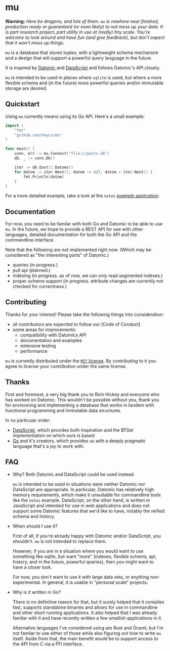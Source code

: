 # mu

**Warning:** *Here be dragons, and lots of them.  `mu` is nowhere near
finished, production ready or guaranteed (or even likely) to not mess
up your data.  It is part research project, part utility in use at
(really) tiny scale.  You're welcome to look around and have fun (and
give feedback), but don't expect that it won't mess up things.*

`mu` is a database that stores tuples, with a lightweight schema mechanism
and a design that will support a powerful query language in the future.

It is inspired by [Datomic][] and [DataScript][] and follows Datomic's
API closely.

[Datomic]: http://datomic.com
[DataScript]: https://github.com/tonsky/datascript

`mu` is intended to be used in places where `sqlite` is used, but where a
more flexible schema and (in the future) more powerful queries and/or immutable
storage are desired.

## Quickstart

Using `mu` currently means using its Go API.  Here's a small example:

```go
import (
    "fmt"
    "github.com/heyLu/mu"
)

func main() {
    conn, err := mu.Connect("file://posts.db")
    db, _ := conn.Db()

    iter := db.Eavt().Datoms()
    for datom := iter.Next(); datom != nil; datom = iter.Next() {
        fmt.Println(datom)
    }
}
```

For a more detailed example, take a look at the `notes`
[example application](./cmd/notes/notes.go).

## Documentation

For now, you need to be familar with both Go and Datomic to be able to use
`mu`.  In the future, we hope to provide a REST API for use with other
languages, detailed documentation for both the Go API and the commandline
interface.

Note that the following are *not* implemented right now.  (Which may be
considered as "the interesting parts" of Datomic.)

- queries (in progress.)
- pull api (planned.)
- indexing (in progress.  as of now, we can only read segmented indexes.)
- proper schema support (in progress.  attribute changes are currently
    not checked for correctness.)

## Contributing

Thanks for your interest!  Please take the following things into consideration:

- all contributors are expected to follow our [Code of Conduct]
- some areas for improvements:
    - compatibility with Datomics API
    - documentation and examples
    - extensive testing
    - performance

`mu` is currently distributed under the [`MIT` license](./LICENSE).  By
contributing to it you agree to license your contribution under the same
license.

## Thanks

First and foremost, a very big thank you to Rich Hickey and everyone who
has worked on Datomic.  This wouldn't be possible without you, thank you
for envisioning and implementing a database that works in tandem with
functional programming and immutable data structures.

In no particular order:

- [DataScript](https://github.com/tonsky/datascript), which provides both
    inspiration and the BTSet implementation on which ours is based
- [Go](https://golang.org) and it's creators, which provides us with a
    deeply pragmatic language that's a joy to work with.

## FAQ

- Why?  Both Datomic and DataScript could be used instead.

    `mu` is intended to be used in situations were neither Datomic nor
    DataScript are appropriate.  In particular, Datomic has relatively
    high memory requirements, which make it unsuitable for commandline
    tools like the `notes` example.  DataScript, on the other hand, is
    written in JavaScript and intended for use in web applications and
    does not support some Datomic features that we'd like to have, notably
    the reified schema and history.
- When should I use it?

    First of all, if you're already happy with Datomic and/or DataScript,
    you shouldn't.  `mu` is not intended to replace them.

    However, if you are in a situation where you would want to use
    something like sqlite, but want "more" (indexes, flexible schema,
    api, history, and in the future, powerful queries), then you
    might want to have a closer look.

    For now, you don't want to use it with large data sets, or anything
    non-experimental.  In general, it is usable in "personal scale"
    projects.
- Why is it written in Go?

    There is no definitive reason for that, but it surely helped that it
    compiles fast, supports standalone binaries and allows for use in
    commandline and other short running applications.  It also helped
    that I was already familar with it and have recently written a few
    smallish applications in it.

    Alternative languages I've considered using are Rust and Ocaml,
    but I'm not familar to use either of those while also figuring out
    how to write `mu` itself.  Aside from that, the main benefit would
    be to support access to the API from C via a FFI interface.
